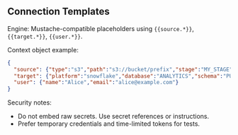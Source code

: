 ## Connection Templates

Engine: Mustache-compatible placeholders using `{{source.*}}`, `{{target.*}}`, `{{user.*}}`.

Context object example:
```json
{
  "source": {"type":"s3","path":"s3://bucket/prefix","stage":"MY_STAGE", "format":"parquet"},
  "target": {"platform":"snowflake","database":"ANALYTICS","schema":"PUBLIC","table":"ORDERS"},
  "user": {"name":"Alice","email":"alice@example.com"}
}
```

Security notes:
- Do not embed raw secrets. Use secret references or instructions.
- Prefer temporary credentials and time-limited tokens for tests.


